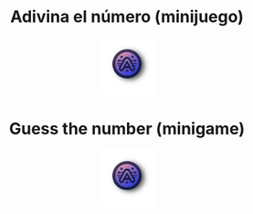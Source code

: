 <h1 align="center"> Adivina el número (minijuego) </h1>
<p align="center">
<img src="logo.png" width="20%">
</p>
<h1 align="center"> Guess the number (minigame) </h1>
<p align="center">
<img src="logo.png" width="20%">
</p>